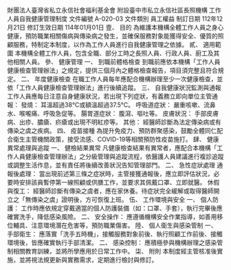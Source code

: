 財團法人臺灣省私立永信社會福利基金會
附設臺中市私立永信社區長照機構
工作人員自我健康管理制度
文件編號
A-020-03
文件類別
員工權益
制訂日期
112年12月21日
修訂生效日期
114年01月01日
壹、 目的
為維護本機構全體工作人員之身心健康，預防職業相關傷病與傳染病之發生，並確保服務對象能獲得安全、優質的照顧服務，特制定本制度，以作為工作人員進行自我健康管理之依據。
貳、 適用範圍
本機構全體工作人員，包含全職、部分工時之長照人員、行政人員、廚工及其他相關人員。
參、 健康管理
一、 到職前體格檢查
到職前應依本機構「工作人員健康檢查管理辦法」之規定，提供三個月內之體格檢查報告，項目須完整且符合規定。
二、 年度健康檢查
在職工作人員每年應配合機構辦理至少一次健康檢查，並依「工作人員健康檢查管理辦法」進行後續追蹤。
三、 自我健康狀況監測與通報
工作人員應每日注意自身健康狀況，若出現下列症狀，有義務立即向單位主管通報：
發燒： 耳溫超過38℃或額溫超過37.5℃。
呼吸道症狀： 嚴重咳嗽、流鼻水、喉嚨痛、呼吸急促等。
腸胃道症狀： 腹瀉、嘔吐等。
皮膚狀況： 手部皮膚病、出疹、膿瘡、疥瘡或出現不明紅疹等。
其他： 經醫師診斷為法定傳染病或有傳染之虞之疾病。
四、 疫苗接種
為提升免疫力、預防群聚感染，鼓勵全體同仁配合衛生主管機關政策，接受流感、COVID-19等相關預防性疫苗施打。
肆、 健康異常處理與追蹤
一、 健檢結果異常
凡健康檢查結果有異常者，應配合本機構「工作人員健康檢查管理辦法」之分級管理與追蹤流程，依醫護人員建議進行複診追蹤或調整生活作息，並有責任將後續改善狀況告知管理部門。
二、 急性症狀處理
通報後處理： 當出現前述第三條之症狀時，主管接獲通報後，應立即評估狀況，必要時安排該員暫停第一線照顧或供膳工作，並要求其佩戴口罩、立即就醫。
休假與復工： 經醫師診斷有傳染之虞者，應在家休養。待症狀完全緩解或取得醫師開立之「無傳染之虞」證明後，方可恢復上班。
伍、 工作環境與安全
一、 個人防護： 工作時應依規定穿戴適當的個人防護裝備（如：口罩、手套），執行完畢後應確實洗手，降低感染風險。
二、 安全操作： 應遵循機構安全作業指導，如善用移位輔具、注意環境潛在危害等，預防職業傷害。
陸、 個人衛生與感染管制
一、 手部衛生： 應落實「洗手五時機」，接觸服務對象前後、執行照顧工作前後、接觸環境後，皆應確實執行手部清潔。
二、 感染控制： 應積極參與機構辦理之感染管制相關教育訓練，並將所學應用於日常工作中。
柒、 附則
本制度經主管核准後實施，並將視法規更新與實務需求，定期進行檢討與修訂。